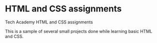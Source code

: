 # HTML and CSS assignments
 Tech Academy HTML and CSS assignments
 
 This is a sample of several small projects done while learning basic HTML and CSS. 
